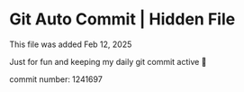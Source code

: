 # Git Auto Commit | Hidden File

This file was added Feb 12, 2025

Just for fun and keeping my daily git commit active 🤪

commit number: 1241697
